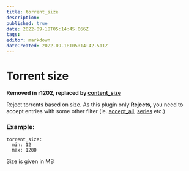 ```yaml
---
title: torrent_size
description: 
published: true
date: 2022-09-18T05:14:45.066Z
tags: 
editor: markdown
dateCreated: 2022-09-18T05:14:42.511Z
---
```


# Torrent size
**Removed in r1202, replaced by [content_size](/Plugins/content_size)**

  
  
  

Reject torrents based on size. As this plugin only **Rejects**, you need to accept entries with some other filter (ie. [accept_all](/Plugins/accept_all), [series](/Plugins/series) etc.)

### Example:
```
torrent_size:
  min: 12
  max: 1200
```

Size is given in MB
